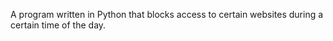 A program written in Python that blocks access to certain websites during a certain time of the day.
